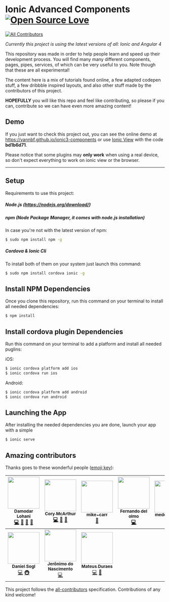 # Ionic Advanced Components [![Open Source Love](https://badges.frapsoft.com/os/v1/open-source.svg?v=103)](https://github.com/ellerbrock/open-source-badge/)
[![All Contributors](https://img.shields.io/badge/all_contributors-10-orange.svg?style=flat-square)](#contributors)

_Currently this project is using the latest versions of all: Ionic and Angular 4_

This repository was made in order to help people learn and speed up their development process.
You will find many many different components, pages, pipes, services, of which can be very useful to you. Note though that these are all experimental!

The content here is a mix of tutorials found online, a few adapted codepen stuff, a few dribbble inspired layouts, and also other stuff made by the contributors of this project.

**HOPEFULLY** you will like this repo and feel like contributing, so please if you can, contribute so we can have even more amazing content!

## Demo
If you just want to check this project out, you can see the online demo at https://yannbf.github.io/ionic3-components or use [Ionic View](http://view.ionic.io/) with the code **bd1b6d71**.

Please notice that some plugins may **only work** when using a real device, so don't expect everything to work on ionic view or the browser.

****


## Setup

Requirements to use this project:

##### Node.js (https://nodejs.org/download/)

##### npm (Node Package Manager, it comes with node.js installation)
In case you're not with the latest version of npm:
```sh
$ sudo npm install npm -g
```

##### Cordova & Ionic Cli
To install both of them on your system just launch this command:
```sh
$ sudo npm install cordova ionic -g
```

## Install NPM Dependencies
Once you clone this repository, run this command on your terminal to install all needed dependencies:
```sh
$ npm install
```

## Install cordova plugin Dependencies
Run this command on your terminal to add a platform and install all needed puglins:

iOS:
```sh
$ ionic cordova platform add ios
$ ionic cordova run ios
```

Android:
```sh
$ ionic cordova platform add android
$ ionic cordova run android
```
## Launching the App
After installing the needed dependencies you are done, launch your app with a simple
```sh
$ ionic serve
```

## Amazing contributors

Thanks goes to these wonderful people ([emoji key](https://github.com/kentcdodds/all-contributors#emoji-key)):

<!-- ALL-CONTRIBUTORS-LIST:START - Do not remove or modify this section -->
| [<img src="https://avatars1.githubusercontent.com/u/6360216?v=4" width="100px;"/><br /><sub><b>Damodar Lohani</b></sub>](http://www.dlohani.com.np)<br />[💻](https://github.com/yannbf/ionic3-components/commits?author=lohanidamodar "Code") [📢](#talk-lohanidamodar "Talks") [🎨](#design-lohanidamodar "Design") [📝](#blog-lohanidamodar "Blogposts") | [<img src="https://avatars0.githubusercontent.com/u/6452188?v=4" width="100px;"/><br /><sub><b>Cory McArthur</b></sub>](https://github.com/corysmc)<br />[💻](https://github.com/yannbf/ionic3-components/commits?author=corysmc "Code") [📢](#talk-corysmc "Talks") [🎨](#design-corysmc "Design") | [<img src="https://avatars1.githubusercontent.com/u/1894500?v=4" width="100px;"/><br /><sub><b>mike-carr</b></sub>](http://ServiciosGlobalesTecnologicos.com/)<br />[🔌](#plugin-miguelcarrascoq "Plugin/utility libraries") | [<img src="https://avatars3.githubusercontent.com/u/7361737?v=4" width="100px;"/><br /><sub><b>Fernando del olmo</b></sub>](https://fdom-website.firebaseapp.com/)<br />[💻](https://github.com/yannbf/ionic3-components/commits?author=Fdom92 "Code") | [<img src="https://avatars1.githubusercontent.com/u/13787877?v=4" width="100px;"/><br /><sub><b>medeirosrafael</b></sub>](https://github.com/medeirosrafael)<br />[🐛](https://github.com/yannbf/ionic3-components/issues?q=author%3Amedeirosrafael "Bug reports") | [<img src="https://avatars0.githubusercontent.com/u/12940555?v=4" width="100px;"/><br /><sub><b>Javier</b></sub>](https://github.com/javico2609)<br />[💻](https://github.com/yannbf/ionic3-components/commits?author=javico2609 "Code") [🎨](#design-javico2609 "Design") | [<img src="https://avatars0.githubusercontent.com/u/5886788?v=4" width="100px;"/><br /><sub><b>Mohd Mazlan Bin Mohd Nor</b></sub>](http://mazlan.my)<br />[💻](https://github.com/yannbf/ionic3-components/commits?author=mazlanmohdnor "Code") [🎨](#design-mazlanmohdnor "Design") |
| :---: | :---: | :---: | :---: | :---: | :---: | :---: |
| [<img src="https://avatars2.githubusercontent.com/u/15234844?v=4" width="100px;"/><br /><sub><b>Daniel Sogl</b></sub>](https://github.com/danielsogl)<br />[💻](https://github.com/yannbf/ionic3-components/commits?author=danielsogl "Code") [🚇](#infra-danielsogl "Infrastructure (Hosting, Build-Tools, etc)") | [<img src="https://avatars0.githubusercontent.com/u/16031907?v=4" width="100px;"/><br /><sub><b>Jerônimo do Nascimento</b></sub>](https://github.com/jeronimonascimento)<br />[💻](https://github.com/yannbf/ionic3-components/commits?author=jeronimonascimento "Code") | [<img src="https://avatars2.githubusercontent.com/u/19319404?v=4" width="100px;"/><br /><sub><b>Mateus Duraes</b></sub>](http://mateusduraes.github.io/)<br />[💻](https://github.com/yannbf/ionic3-components/commits?author=mateusduraes "Code") [🎨](#design-mateusduraes "Design") |
<!-- ALL-CONTRIBUTORS-LIST:END -->

This project follows the [all-contributors](https://github.com/kentcdodds/all-contributors) specification. Contributions of any kind welcome!
